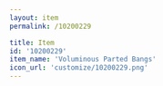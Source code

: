 ```yaml
---
layout: item
permalink: /10200229

title: Item
id: '10200229'
item_name: 'Voluminous Parted Bangs'
icon_url: 'customize/10200229.png'
---
```


